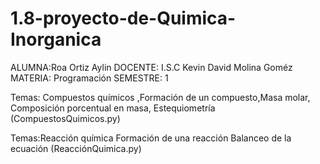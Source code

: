 # 1.8-proyecto-de-Quimica-Inorganica
ALUMNA:Roa Ortiz Aylin
DOCENTE: I.S.C Kevin David Molina Goméz
MATERIA: Programación
SEMESTRE: 1

Temas: Compuestos químicos ,Formación de un compuesto,Masa molar, Composición porcentual en masa, Estequiometría (CompuestosQuimicos.py)

Temas:Reacción química Formación de una reacción Balanceo de la ecuación (ReacciónQuimica.py)
